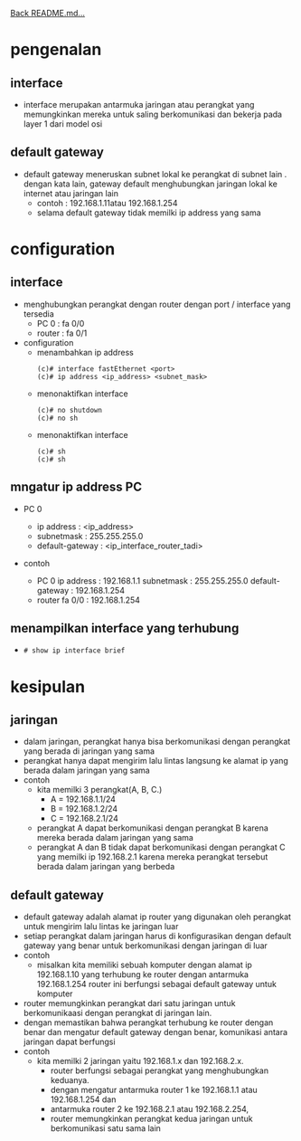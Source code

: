 <a href="../../README.md#back">Back README.md...</a>

# pengenalan
## interface
- interface merupakan antarmuka jaringan atau perangkat yang memungkinkan mereka untuk saling berkomunikasi dan bekerja pada layer 1 dari model osi

## default gateway
- default gateway meneruskan subnet lokal ke perangkat di subnet lain . dengan kata lain, gateway default menghubungkan jaringan lokal ke internet atau jaringan lain
    - contoh : 192.168.1.11atau 192.168.1.254
    - selama default gateway tidak memilki ip address yang sama

# configuration
## interface
- menghubungkan perangkat dengan router dengan port / interface yang tersedia
    - PC 0 : fa 0/0
    - router : fa 0/1
- configuration
  - menambahkan ip address
    ```
    (c)# interface fastEthernet <port>
    (c)# ip address <ip_address> <subnet_mask>
    ```
  - menonaktifkan interface
    ```
    (c)# no shutdown
    (c)# no sh
    ```
  - menonaktifkan interface
    ```
    (c)# sh
    (c)# sh
    ```

## mngatur ip address PC
- PC 0
  - ip address        : <ip_address>
  - subnetmask        : 255.255.255.0
  - default-gateway   : <ip_interface_router_tadi>

- contoh
  - PC 0
    ip address      : 192.168.1.1
    subnetmask      : 255.255.255.0
    default-gateway : 192.168.1.254
  - router
    fa 0/0          : 192.168.1.254

## menampilkan interface yang terhubung
- ```# show ip interface brief```

# kesipulan
## jaringan
  - dalam jaringan, perangkat hanya bisa berkomunikasi dengan perangkat yang berada di jaringan yang sama
  - perangkat hanya dapat mengirim lalu lintas langsung ke alamat ip yang berada dalam jaringan yang sama
  - contoh
    - kita memilki 3 perangkat(A, B, C.)
      - A = 192.168.1.1/24
      - B = 192.168.1.2/24
      - C = 192.168.2.1/24
    - perangkat A dapat berkomunikasi dengan perangkat B karena mereka berada dalam jaringan yang sama
    - perangkat A dan B tidak dapat berkomunikasi dengan perangkat C yang memilki ip 192.168.2.1 karena mereka perangkat tersebut berada dalam jaringan yang berbeda

## default gateway
  - default gateway adalah alamat ip router yang digunakan oleh perangkat untuk mengirim lalu lintas ke jaringan luar
  - setiap perangkat dalam jaringan harus di konfigurasikan dengan default gateway yang benar untuk berkomunikasi dengan jaringan di luar
  - contoh
    - misalkan kita memiliki sebuah komputer dengan alamat ip 192.168.1.10 yang terhubung ke router dengan antarmuka 192.168.1.254 router ini berfungsi sebagai default gateway untuk komputer
  - router memungkinkan perangkat dari satu jaringan untuk berkomunikaasi dengan perangkat di jaringan lain.
  - dengan memastikan bahwa perangkat terhubung ke router dengan benar dan mengatur default gateway dengan benar, komunikasi antara jaringan dapat berfungsi
  - contoh
    - kita memilki 2 jaringan yaitu 192.168.1.x dan 192.168.2.x.
      - router berfungsi sebagai perangkat yang menghubungkan keduanya.
      - dengan mengatur antarmuka router 1 ke 192.168.1.1 atau 192.168.1.254 dan 
      - antarmuka router 2 ke 192.168.2.1 atau 192.168.2.254,
      - router memungkinkan perangkat kedua jaringan untuk berkomunikasi satu sama lain